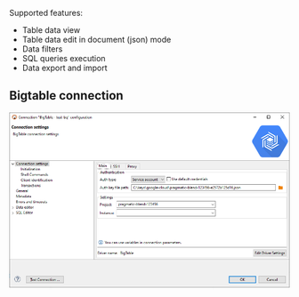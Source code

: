 Supported features:
  - Table data view
  - Table data edit in document (json) mode
  - Data filters
  - SQL queries execution
  - Data export and import

## Bigtable connection

![](images/database/bigtable/connection-page.png)
